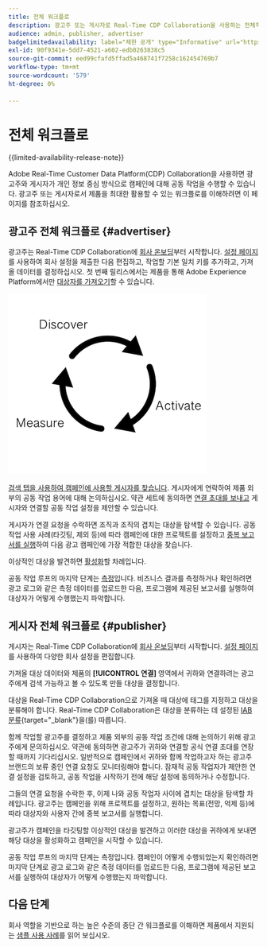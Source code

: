 ```yaml
---
title: 전체 워크플로
description: 광고주 또는 게시자로 Real-Time CDP Collaboration을 사용하는 전체적인 워크플로 이해
audience: admin, publisher, advertiser
badgelimitedavailability: label="제한 공개" type="Informative" url="https://helpx.adobe.com/kr/legal/product-descriptions/real-time-customer-data-platform-collaboration.html newtab=true"
exl-id: 90f9341e-5dd7-4521-a602-edb0263838c5
source-git-commit: eed99cfafd5ffad5a468741f7258c162454769b7
workflow-type: tm+mt
source-wordcount: '579'
ht-degree: 0%

---
```


# 전체 워크플로

{{limited-availability-release-note}}

Adobe Real-Time Customer Data Platform(CDP) Collaboration을 사용하면 광고주와 게시자가 개인 정보 중심 방식으로 캠페인에 대해 공동 작업을 수행할 수 있습니다. 광고주 또는 게시자로서 제품을 최대한 활용할 수 있는 워크플로를 이해하려면 이 페이지를 참조하십시오.

## 광고주 전체 워크플로 {#advertiser}

광고주는 Real-Time CDP Collaboration에 [회사 온보딩](/help/guide/setup/onboard-account.md)부터 시작합니다. [설정 페이지](/help/guide/setup/setup-overview.md)를 사용하여 회사 설정을 제출한 다음 편집하고, 작업할 기본 일치 키를 추가하고, 가져올 데이터를 결정하십시오. 첫 번째 릴리스에서는 제품을 통해 Adobe Experience Platform에서만 [대상자를 가져오기](/help/guide/setup/onboard-audiences.md)할 수 있습니다.

![광고주를 검색, 활성화, 측정합니다.](/help/assets/end-to-end-workflow/discover-activate-measure.png)

[검색 탭을 사용하여 캠페인에 사용할 게시자를 찾습니다](/help/guide/connect/discover-publishers.md). 게시자에게 연락하여 제품 외부의 공동 작업 용어에 대해 논의하십시오. 약관 세트에 동의하면 [연결 초대를 보내고](/help/guide/connect/establishing-connections.md) 게시자와 연결할 공동 작업 설정을 제안할 수 있습니다.

게시자가 연결 요청을 수락하면 조직과 조직의 겹치는 대상을 탐색할 수 있습니다. 공동 작업 사용 사례(타깃팅, 제외 등)에 따라 캠페인에 대한 프로젝트를 설정하고 [중복 보고서를 실행](/help/guide/collaborate/discover.md)하여 다음 광고 캠페인에 가장 적합한 대상을 찾습니다.

이상적인 대상을 발견하면 [활성화](/help/guide/collaborate/activate.md)할 차례입니다.

공동 작업 루프의 마지막 단계는 [측정](/help/guide/collaborate/measure.md)입니다. 비즈니스 결과를 측정하거나 확인하려면 광고 로그와 같은 측정 데이터를 업로드한 다음, 프로그램에 제공된 보고서를 실행하여 대상자가 어떻게 수행했는지 파악합니다.

## 게시자 전체 워크플로 {#publisher}

게시자는 Real-Time CDP Collaboration에 [회사 온보딩](/help/guide/setup/onboard-account.md)부터 시작합니다. [설정 페이지](/help/guide/setup/setup-overview.md)를 사용하여 다양한 회사 설정을 편집합니다.

가져올 대상 데이터와 제품의 **[!UICONTROL 연결]** 영역에서 귀하와 연결하려는 광고주에게 검색 가능하고 볼 수 있도록 만들 대상을 결정합니다.

대상을 Real-Time CDP Collaboration으로 가져올 때 대상에 태그를 지정하고 대상을 분류해야 합니다. Real-Time CDP Collaboration은 대상을 분류하는 데 설정된 [IAB 분류](https://www.iab.com/guidelines/content-taxonomy/){target="_blank"}을(를) 따릅니다.

함께 작업할 광고주를 결정하고 제품 외부의 공동 작업 조건에 대해 논의하기 위해 광고주에게 문의하십시오. 약관에 동의하면 광고주가 귀하와 연결할 공식 연결 초대를 연장할 때까지 기다리십시오. 일반적으로 캠페인에서 귀하와 함께 작업하고자 하는 광고주 브랜드의 보류 중인 연결 요청도 모니터링해야 합니다. 잠재적 공동 작업자가 제안한 연결 설정을 검토하고, 공동 작업을 시작하기 전에 해당 설정에 동의하거나 수정합니다.

그들의 연결 요청을 수락한 후, 이제 나와 공동 작업자 사이에 겹치는 대상을 탐색할 차례입니다. 광고주는 캠페인을 위해 프로젝트를 설정하고, 원하는 목표(전망, 억제 등)에 따라 대상자와 사용자 간에 중복 보고서를 실행합니다.

광고주가 캠페인을 타깃팅할 이상적인 대상을 발견하고 이러한 대상을 귀하에게 보내면 해당 대상을 활성화하고 캠페인을 시작할 수 있습니다.

공동 작업 루프의 마지막 단계는 측정입니다. 캠페인이 어떻게 수행되었는지 확인하려면 마지막 단계로 광고 로그와 같은 측정 데이터를 업로드한 다음, 프로그램에 제공된 보고서를 실행하여 대상자가 어떻게 수행했는지 파악합니다.

## 다음 단계

회사 역할을 기반으로 하는 높은 수준의 종단 간 워크플로를 이해하면 제품에서 지원되는 [샘플 사용 사례](/help/guide/use-cases-benefits.md)를 읽어 보십시오.
